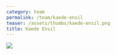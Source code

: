 ```yaml
---
category: team
permalink: /team/kaede-ensil
teaser: /assets/thumbs/kaede-ensil.png
title: Kaede Ensil
---
```


<img src="/assets/img/kaede-ensil.png" />

<!--
[Questionnare Answers](https://drive.google.com/open?id=1Ceg0Q1u2mH5SjF4MUCTVHkmbFkGqKFjFTnCClVwCFLQ)
-->
